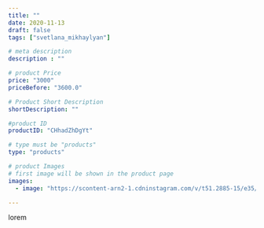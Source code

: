 ```yaml
---
title: ""
date: 2020-11-13
draft: false
tags: ["svetlana_mikhaylyan"]

# meta description
description : ""

# product Price
price: "3000"
priceBefore: "3600.0"

# Product Short Description
shortDescription: ""

#product ID
productID: "CHhadZhDgYt"

# type must be "products"
type: "products"

# product Images
# first image will be shown in the product page
images:
  - image: "https://scontent-arn2-1.cdninstagram.com/v/t51.2885-15/e35/124961164_148630676993543_419316392145452508_n.jpg?se=7&tp=1&_nc_ht=scontent-arn2-1.cdninstagram.com&_nc_cat=111&_nc_ohc=8WVjopDHUgUAX_6vTQk&oh=b70c015a01443ceffb97670bae1cdb6e&oe=607556DC&ig_cache_key=MjQ0MTM0ODg0MjQ4Mzc0NjM0OQ%3D%3D.2"

---
```

lorem
